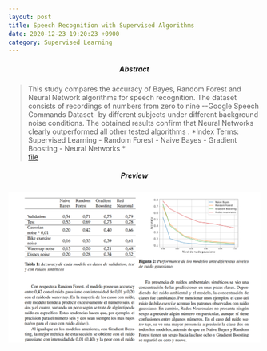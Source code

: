 ```yaml
---
layout: post
title: Speech Recognition with Supervised Algorithms
date: 2020-12-23 19:20:23 +0900
category: Supervised Learning
---
```



##### <center> Abstract </center>
> This study compares the accuracy of Bayes, Random Forest and Neural Network algorithms for speech recognition. The dataset consists of recordings of numbers from zero to nine --Google Speech Commands Dataset- by different subjects under different background noise conditions. The obtained results confirm that Neural Networks clearly outperformed all other tested algorithms .
> *Index Terms:  Supervised Learning - Random Forest - Naive Bayes -  Gradient Boosting - Neural Networks * <br> [file](https://drive.google.com/file/d/1xzoYaT05Tq7D3dWKx4ny0snp-nuwieqx/view?usp=sharing)

##### <center> Preview </center>
![alt text](/public/img/speech_recognition.png)
